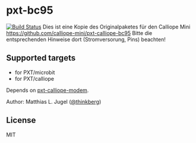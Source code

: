 # pxt-bc95

[![Build Status](https://travis-ci.org/MKleinSB/pxt-bc95.svg?branch=master)](https://travis-ci.org/MKleinSB/pxt-bc95)
Dies ist eine Kopie des Originalpaketes für den Calliope Mini https://github.com/calliope-mini/pxt-calliope-bc95
Bitte die entsprechenden Hinweise dort (Stromversorung, Pins) beachten!

## Supported targets

* for PXT/microbit
* for PXT/calliope

Depends on [pxt-calliope-modem](https://github.com/calliope-mini/pxt-calliope-modem).

Author: Matthias L. Jugel ([@thinkberg](https://twitter.com/thinkberg))

## License

MIT
